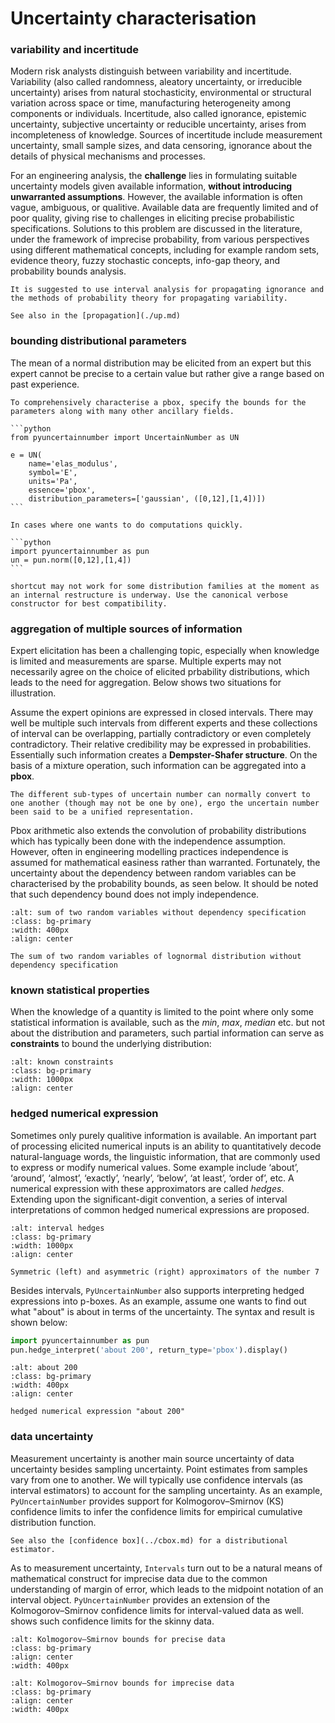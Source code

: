 # Uncertainty characterisation

### variability and incertitude

Modern risk analysts distinguish between variability and incertitude. Variability (also called randomness, aleatory uncertainty, or irreducible uncertainty) arises from natural stochasticity, environmental or structural variation across space or time, manufacturing heterogeneity among components or individuals. Incertitude, also called ignorance, epistemic uncertainty, subjective uncertainty or reducible uncertainty, arises from incompleteness of knowledge. Sources of incertitude include measurement uncertainty, small sample sizes, and data censoring, ignorance about the details of physical mechanisms and processes.

For an engineering analysis, the **challenge** lies in formulating suitable uncertainty models given available information, **without introducing unwarranted assumptions**. However, the available information is often vague, ambiguous, or qualitive. Available data are frequently limited and of poor quality, giving rise to challenges in eliciting precise probabilistic specifications. Solutions to this problem are discussed in the literature, under the framework of imprecise probability, from various perspectives using different mathematical concepts, including for example random sets, evidence theory, fuzzy stochastic concepts, info-gap theory, and probability bounds analysis.

```{tip}
It is suggested to use interval analysis for propagating ignorance and the methods of probability theory for propagating variability.
```

```{seealso}
See also in the [propagation](./up.md)
```

### bounding distributional parameters

The mean of a normal distribution may be elicited from an expert but this expert cannot be precise to a certain value but rather give a range based on past experience.

````{tab} verbose
To comprehensively characterise a pbox, specify the bounds for the parameters along with many other ancillary fields.

```python
from pyuncertainnumber import UncertainNumber as UN

e = UN(
    name='elas_modulus', 
    symbol='E', 
    units='Pa', 
    essence='pbox', 
    distribution_parameters=['gaussian', ([0,12],[1,4])])
```
````

````{tab} shortcut
In cases where one wants to do computations quickly.

```python
import pyuncertainnumber as pun
un = pun.norm([0,12],[1,4])
```
````

```{tip}
shortcut may not work for some distribution families at the moment as an internal restructure is underway. Use the canonical verbose constructor for best compatibility.
```

### aggregation of multiple sources of information

Expert elicitation has been a challenging topic, especially when knowledge is limited and measurements are sparse. Multiple experts may not necessarily agree on the choice of elicited prbability distributions, which leads to the need for aggregation. Below shows two situations for illustration.

Assume the expert opinions are expressed in closed intervals. There may well be multiple such intervals from different experts and these collections of interval can be overlapping, partially contradictory or even completely contradictory. Their relative credibility may be expressed in probabilities. Essentially such information creates a **Dempster-Shafer structure**. On the basis of a mixture operation, such information can be aggregated into a **pbox**.

```{tip}
The different sub-types of uncertain number can normally convert to one another (though may not be one by one), ergo the uncertain number been said to be a unified representation.
```

Pbox arithmetic also extends the convolution of probability distributions which has typically been done with the independence assumption. However, often in engineering modelling practices independence is assumed for mathematical easiness rather than warranted. Fortunately, the uncertainty about the dependency between random variables can be characterised by the probability bounds, as seen below. It should be noted that such dependency bound does not imply independence.

```{image} ../../../assets/addition_bound.png
:alt: sum of two random variables without dependency specification
:class: bg-primary
:width: 400px
:align: center

The sum of two random variables of lognormal distribution without dependency specification
```

### known statistical properties

When the knowledge of a quantity is limited to the point where only some statistical information is available, such as the *min*, *max*, *median* etc. but not about the distribution and parameters, such partial information can serve as **constraints** to bound the underlying distribution:

```{image} ../../../assets/known_constraints.png
:alt: known constraints
:class: bg-primary
:width: 1000px
:align: center
```

### hedged numerical expression

Sometimes only purely qualitive information is available. An important part of processing elicited numerical inputs is an ability to quantitatively decode natural-language words, the linguistic information, that are commonly used to express or modify numerical values. Some example include ‘about’, ‘around’, ‘almost’, ‘exactly’, ‘nearly’, ‘below’, ‘at least’, ‘order of’, etc. A numerical expression with these approximators are called *hedges*. Extending upon the significant-digit convention, a series of interval interpretations of common hedged numerical expressions are proposed.

```{image} ../../../assets/interval_hedge.png
:alt: interval hedges
:class: bg-primary
:width: 1000px
:align: center

Symmetric (left) and asymmetric (right) approximators of the number 7
```

Besides intervals, `PyUncertainNumber` also supports interpreting hedged expressions into p-boxes. As an example, assume one wants to find out what "about" is about in terms of the uncertainty. The syntax and result is shown below:

```python
import pyuncertainnumber as pun
pun.hedge_interpret('about 200', return_type='pbox').display()
```

```{image} ../../../assets/about_200.png
:alt: about 200
:class: bg-primary
:width: 400px
:align: center

hedged numerical expression "about 200"
```

### data uncertainty

Measurement uncertainty is another main source uncertainty of data uncertainty besides sampling uncertainty. Point estimates from samples vary from one to another. We will typically use confidence intervals (as interval estimators) to account for the sampling uncertainty. As an example, `PyUncertainNumber` provides support for Kolmogorov–Smirnov (KS) confidence limits to infer the confidence limits for empirical cumulative distribution function.

```{seealso}
See also the [confidence box](../cbox.md) for a distributional estimator.
```

As to measurement uncertainty, `Intervals` turn out to be a natural means of mathematical construct for imprecise data due to the common understanding of margin of error, which leads to the midpoint notation of an interval object. `PyUncertainNumber` provides an extension of the Kolmogorov–Smirnov confidence limits for interval-valued data as well. [](#KS-bounds-imprecise) shows such confidence limits for the skinny data.

```{figure} ../../../assets/ks_precise.png
:alt: Kolmogorov–Smirnov bounds for precise data
:class: bg-primary
:align: center
:width: 400px
```

```{figure} ../../../assets/ks_imprecise.png
:alt: Kolmogorov–Smirnov bounds for imprecise data
:class: bg-primary
:align: center
:width: 400px
```
